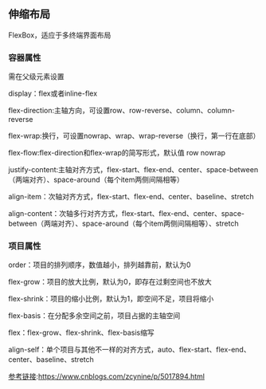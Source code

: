 ##  伸缩布局

FlexBox，适应于多终端界面布局

###  容器属性

需在父级元素设置

display：flex或者inline-flex

flex-direction:主轴方向，可设置row、row-reverse、column、column-reverse

flex-wrap:换行，可设置nowrap、wrap、wrap-reverse（换行，第一行在底部）

flex-flow:flex-direction和flex-wrap的简写形式，默认值 row nowrap

justify-content:主轴对齐方式，flex-start、flex-end、center、space-between（两端对齐）、space-around（每个item两侧间隔相等）

align-item：次轴对齐方式，flex-start、flex-end、center、baseline、stretch

align-content：次轴多行对齐方式，flex-start、flex-end、center、space-between（两端对齐）、space-around（每个item两侧间隔相等）、stretch



###  项目属性

order：项目的排列顺序，数值越小，排列越靠前，默认为0

flex-grow：项目的放大比例，默认为0，即存在过剩空间也不放大

flex-shrink：项目的缩小比例，默认为1，即空间不足，项目将缩小

flex-basis：在分配多余空间之前，项目占据的主轴空间

flex：flex-grow、flex-shrink、flex-basis缩写

align-self：单个项目与其他不一样的对齐方式，auto、flex-start、flex-end、center、baseline、stretch

[参考链接](https://www.cnblogs.com/sxz2008/p/6635196.html):https://www.cnblogs.com/zcynine/p/5017894.html





